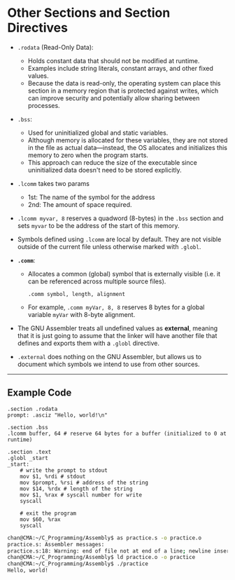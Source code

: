 # Other Sections and Section Directives

- `.rodata` (Read-Only Data):

  - Holds constant data that should not be modified at runtime. 
  - Examples include string literals, constant arrays, and other fixed values. 
  - Because the data is read-only, the operating system can place this section in a memory region that is protected against writes, which can improve security and potentially allow sharing between processes.

- `.bss`: 

  - Used for uninitialized global and static variables. 
  - Although memory is allocated for these variables, they are not stored in the file as actual data—instead, the OS allocates and initializes this memory to zero when the program starts. 
  - This approach can reduce the size of the executable since uninitialized data doesn't need to be stored explicitly.

- `.lcomm` takes two params 

  - 1st: The name of the symbol for the address
  - 2nd: The amount of space required.

- `.lcomm myvar, 8` reserves a quadword (8-bytes) in the `.bss` section and sets `myvar` to be the address of the start of this memory. 

- Symbols defined using `.lcomm` are local by default. They are not visible outside of the current file unless otherwise marked with `.globl`.

- **`.comm`**:

  - Allocates a common (global) symbol that is externally visible (i.e. it can be referenced across multiple source files).

    ```assembly
    .comm symbol, length, alignment
    ```

  - For example, `.comm myVar, 8, 8` reserves 8 bytes for a global variable `myVar` with 8-byte alignment.

- The GNU Assembler treats all undefined values as **external**, meaning that it is just going to assume that the linker will have another file that defines and exports them with a `.globl` directive.

- `.external` does nothing on the GNU Assembler, but allows us to document which symbols we intend to use from other sources.

---

## Example Code

```assembly
.section .rodata
prompt: .asciz "Hello, world!\n"

.section .bss 
.lcomm buffer, 64 # reserve 64 bytes for a buffer (initialized to 0 at runtime)

.section .text
.globl _start 
_start:
    # write the prompt to stdout
	mov $1, %rdi # stdout 
	mov $prompt, %rsi # address of the string
	mov $14, %rdx # length of the string
	mov $1, %rax # syscall number for write
	syscall 

	# exit the program 
	mov $60, %rax 
	syscall 
```

```bash
chan@CMA:~/C_Programming/Assembly$ as practice.s -o practice.o
practice.s: Assembler messages:
practice.s:18: Warning: end of file not at end of a line; newline inserted
chan@CMA:~/C_Programming/Assembly$ ld practice.o -o practice
chan@CMA:~/C_Programming/Assembly$ ./practice
Hello, world!
```

